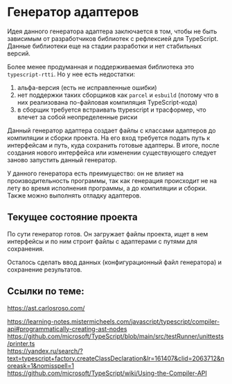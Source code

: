 Генератор адаптеров
===================

Идея данного генератора адаптера заключается в том, чтобы не быть зависимым 
от разработчиков библиотек с рефлексией для TypeScript. Данные библиотеки еще на стадии разработки
и нет стабильных версий. 

Более менее продуманная и поддерживаемая библиотека это `typescript-rtti`. Но у нее есть недостатки:
1. альфа-версия (есть не исправленные ошибки)
2. нет поддержки таких сборщиков как `parcel` и `esbuild` (потому что в них реализована 
   по-файловая компиляция TypeScript-кода)
3. в сборщик требуется встраивать ttypescript и трасформер, что влечет за собой неопределенные риски
   
Данный генератор адаптера создает файлы с классами адаптеров до компиляции и сборки проекта. 
На его вход требуется подать путь к интерфейсам и путь, куда сохранить готовые адаптеры.
В итоге, после создания нового интерфейса или изменении существующего следует заново запустить данный генератор.

У данного генератора есть преимущество: он не влияет на производительность программы, так как
генерация происходит не на лету во время исполнения программы, а до компиляции и сборки.
Также можно выполнять отладку адаптеров.

Текущее состояние проекта
-------------------------

По сути генератор готов. Он загружает файлы проекта, ищет в нем интерфейсы 
и по ним строит файлы с адаптерами с путями для сохранения.

Осталось сделать ввод данных (конфигурационный файл генератора) и сохранение результатов.

Ссылки по теме:
---------------

https://ast.carlosroso.com/

https://learning-notes.mistermicheels.com/javascript/typescript/compiler-api#programmatically-creating-ast-nodes  
https://github.com/microsoft/TypeScript/blob/main/src/testRunner/unittests/printer.ts  
https://yandex.ru/search/?text=typescript+factory.createClassDeclaration&lr=161407&clid=2063712&noreask=1&nomisspell=1  
https://github.com/microsoft/TypeScript/wiki/Using-the-Compiler-API  